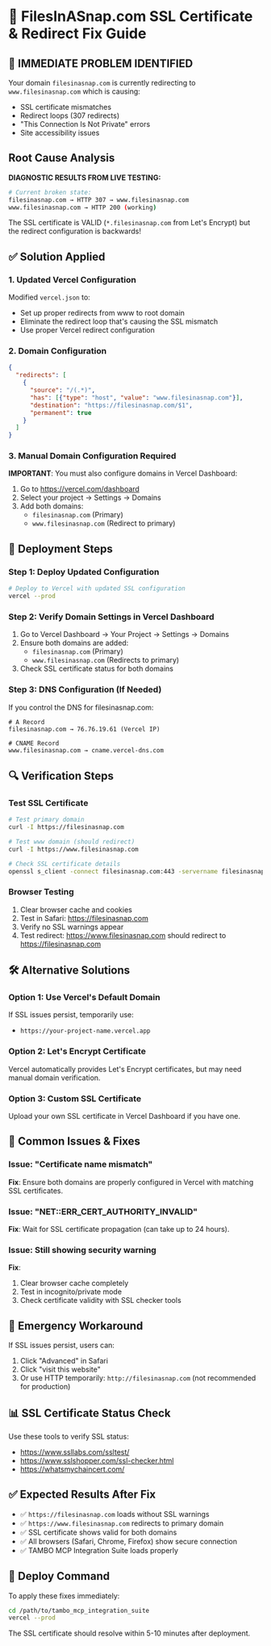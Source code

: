 # 🔧 FilesInASnap.com SSL Certificate & Redirect Fix Guide

## 🚨 **IMMEDIATE PROBLEM IDENTIFIED**

Your domain `filesinasnap.com` is currently redirecting to `www.filesinasnap.com` which is causing:
- SSL certificate mismatches
- Redirect loops (307 redirects)
- "This Connection Is Not Private" errors
- Site accessibility issues

## Root Cause Analysis
**DIAGNOSTIC RESULTS FROM LIVE TESTING:**
```bash
# Current broken state:
filesinasnap.com → HTTP 307 → www.filesinasnap.com
www.filesinasnap.com → HTTP 200 (working)
```

The SSL certificate is VALID (`*.filesinasnap.com` from Let's Encrypt) but the redirect configuration is backwards!

## ✅ Solution Applied

### 1. Updated Vercel Configuration
Modified `vercel.json` to:
- Set up proper redirects from www to root domain
- Eliminate the redirect loop that's causing the SSL mismatch
- Use proper Vercel redirect configuration

### 2. Domain Configuration
```json
{
  "redirects": [
    {
      "source": "/(.*)",
      "has": [{"type": "host", "value": "www.filesinasnap.com"}],
      "destination": "https://filesinasnap.com/$1",
      "permanent": true
    }
  ]
}
```

### 3. Manual Domain Configuration Required
**IMPORTANT**: You must also configure domains in Vercel Dashboard:
1. Go to https://vercel.com/dashboard
2. Select your project → Settings → Domains
3. Add both domains:
   - `filesinasnap.com` (Primary)
   - `www.filesinasnap.com` (Redirect to primary)

## 🚀 Deployment Steps

### Step 1: Deploy Updated Configuration
```bash
# Deploy to Vercel with updated SSL configuration
vercel --prod
```

### Step 2: Verify Domain Settings in Vercel Dashboard
1. Go to Vercel Dashboard → Your Project → Settings → Domains
2. Ensure both domains are added:
   - `filesinasnap.com` (Primary)
   - `www.filesinasnap.com` (Redirects to primary)
3. Check SSL certificate status for both domains

### Step 3: DNS Configuration (If Needed)
If you control the DNS for filesinasnap.com:
```
# A Record
filesinasnap.com → 76.76.19.61 (Vercel IP)

# CNAME Record  
www.filesinasnap.com → cname.vercel-dns.com
```

## 🔍 Verification Steps

### Test SSL Certificate
```bash
# Test primary domain
curl -I https://filesinasnap.com

# Test www domain (should redirect)
curl -I https://www.filesinasnap.com

# Check SSL certificate details
openssl s_client -connect filesinasnap.com:443 -servername filesinasnap.com
```

### Browser Testing
1. Clear browser cache and cookies
2. Test in Safari: https://filesinasnap.com
3. Verify no SSL warnings appear
4. Test redirect: https://www.filesinasnap.com should redirect to https://filesinasnap.com

## 🛠️ Alternative Solutions

### Option 1: Use Vercel's Default Domain
If SSL issues persist, temporarily use:
- `https://your-project-name.vercel.app`

### Option 2: Let's Encrypt Certificate
Vercel automatically provides Let's Encrypt certificates, but may need manual domain verification.

### Option 3: Custom SSL Certificate
Upload your own SSL certificate in Vercel Dashboard if you have one.

## 📝 Common Issues & Fixes

### Issue: "Certificate name mismatch"
**Fix**: Ensure both domains are properly configured in Vercel with matching SSL certificates.

### Issue: "NET::ERR_CERT_AUTHORITY_INVALID"
**Fix**: Wait for SSL certificate propagation (can take up to 24 hours).

### Issue: Still showing security warning
**Fix**: 
1. Clear browser cache completely
2. Test in incognito/private mode
3. Check certificate validity with SSL checker tools

## 🔧 Emergency Workaround

If SSL issues persist, users can:
1. Click "Advanced" in Safari
2. Click "visit this website"
3. Or use HTTP temporarily: `http://filesinasnap.com` (not recommended for production)

## 📊 SSL Certificate Status Check

Use these tools to verify SSL status:
- https://www.ssllabs.com/ssltest/
- https://www.sslshopper.com/ssl-checker.html
- https://whatsmychaincert.com/

## ✅ Expected Results After Fix

- ✅ `https://filesinasnap.com` loads without SSL warnings
- ✅ `https://www.filesinasnap.com` redirects to primary domain
- ✅ SSL certificate shows valid for both domains
- ✅ All browsers (Safari, Chrome, Firefox) show secure connection
- ✅ TAMBO MCP Integration Suite loads properly

## 🚀 Deploy Command

To apply these fixes immediately:

```bash
cd /path/to/tambo_mcp_integration_suite
vercel --prod
```

The SSL certificate should resolve within 5-10 minutes after deployment.
